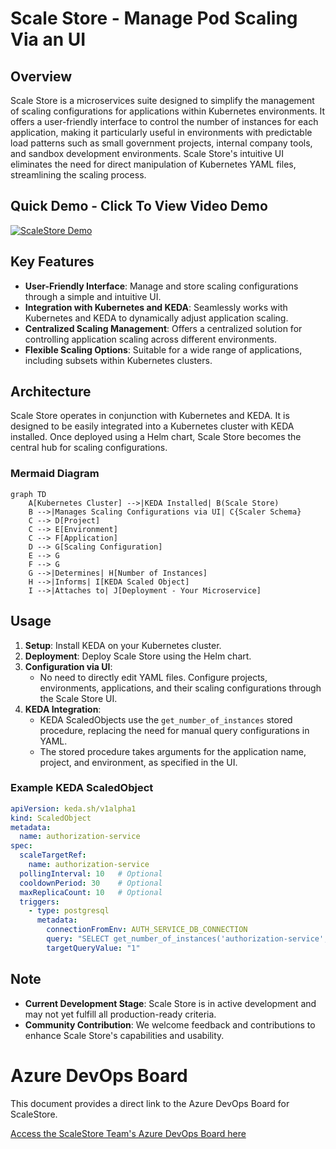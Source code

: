 # Scale Store - Manage Pod Scaling Via an UI

## Overview
Scale Store is a microservices suite designed to simplify the management of scaling configurations for applications within Kubernetes environments. It offers a user-friendly interface to control the number of instances for each application, making it particularly useful in environments with predictable load patterns such as small government projects, internal company tools, and sandbox development environments. Scale Store's intuitive UI eliminates the need for direct manipulation of Kubernetes YAML files, streamlining the scaling process.



## Quick Demo - Click To View Video Demo

[![ScaleStore Demo](https://scalestoremedia.blob.core.windows.net/scalestore-assets/scalestore-preview.png)](https://scalestoremedia.blob.core.windows.net/scalestore-assets/ScaleStoreDemo.mp4)


## Key Features
- **User-Friendly Interface**: Manage and store scaling configurations through a simple and intuitive UI.
- **Integration with Kubernetes and KEDA**: Seamlessly works with Kubernetes and KEDA to dynamically adjust application scaling.
- **Centralized Scaling Management**: Offers a centralized solution for controlling application scaling across different environments.
- **Flexible Scaling Options**: Suitable for a wide range of applications, including subsets within Kubernetes clusters.

## Architecture
Scale Store operates in conjunction with Kubernetes and KEDA. It is designed to be easily integrated into a Kubernetes cluster with KEDA installed. Once deployed using a Helm chart, Scale Store becomes the central hub for scaling configurations.

### Mermaid Diagram
```mermaid
graph TD
    A[Kubernetes Cluster] -->|KEDA Installed| B(Scale Store)
    B -->|Manages Scaling Configurations via UI| C{Scaler Schema}
    C --> D[Project]
    C --> E[Environment]
    C --> F[Application]
    D --> G[Scaling Configuration]
    E --> G
    F --> G
    G -->|Determines| H[Number of Instances]
    H -->|Informs| I[KEDA Scaled Object]
    I -->|Attaches to| J[Deployment - Your Microservice]
```

## Usage
1. **Setup**: Install KEDA on your Kubernetes cluster.
2. **Deployment**: Deploy Scale Store using the Helm chart.
3. **Configuration via UI**:
   - No need to directly edit YAML files. Configure projects, environments, applications, and their scaling configurations through the Scale Store UI.
4. **KEDA Integration**:
   - KEDA ScaledObjects use the `get_number_of_instances` stored procedure, replacing the need for manual query configurations in YAML.
   - The stored procedure takes arguments for the application name, project, and environment, as specified in the UI.

### Example KEDA ScaledObject
```yaml
apiVersion: keda.sh/v1alpha1
kind: ScaledObject
metadata:
  name: authorization-service
spec:
  scaleTargetRef:
    name: authorization-service
  pollingInterval: 10   # Optional
  cooldownPeriod: 30    # Optional
  maxReplicaCount: 10   # Optional
  triggers:
    - type: postgresql
      metadata:
        connectionFromEnv: AUTH_SERVICE_DB_CONNECTION
        query: "SELECT get_number_of_instances('authorization-service', 'project-name', 'dev-environment')"
        targetQueryValue: "1"
```

## Note
- **Current Development Stage**: Scale Store is in active development and may not yet fulfill all production-ready criteria.
- **Community Contribution**: We welcome feedback and contributions to enhance Scale Store's capabilities and usability.


# Azure DevOps Board

This document provides a direct link to the Azure DevOps Board for ScaleStore.

[Access the ScaleStore Team's Azure DevOps Board here](https://dev.azure.com/OpenStoreK8s/ScaleStore/_boards/board/t/ScaleStore%20Team/Issues)

